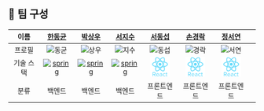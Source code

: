 
## 📌 팀 구성

|이름 | [한동균](https://github.com/hdg5639)| [박상우](https://github.com/Babsang0826) | [서지수](https://github.com/sangwu722) | [서동섭](https://github.com/dongsubnambuk) | [손경락](https://github.com/ganglike248) | [정서연](https://github.com/syn388) |  |
| :-: | :-: | :-: | :-: | :-: | :-: | :-: | :-: |
|프로필 | ![동균](https://avatars.githubusercontent.com/u/107734276?v=4) | ![상우](https://file2.nocutnews.co.kr/newsroom/image/2021/07/17/202107171334492579_0.jpg) | ![지수](https://avatars.githubusercontent.com/u/150314951?v=4) | ![동섭](https://avatars.githubusercontent.com/u/105368619?v=40559e2f4-9356-4df9-b373-a06030bc0abb) | ![경락](https://d33wubrfki0l68.cloudfront.net/30ec868bad6ec1e7684bedff9e18587df4c57ffa/d906d/assets/images/feed_image/feed_2/feed_2-1.jpg) | ![서연](https://encrypted-tbn2.gstatic.com/images?q=tbn:ANd9GcR43wdFc_ddXcYnbm6ZGkzzNByJkDu9KJdkBfhT8RExxx5oFYQW) | 
|기술 스택 |  <a href="https://spring.io/" target="_blank" rel="noreferrer"> <img src="https://www.vectorlogo.zone/logos/springio/springio-icon.svg" alt="spring" width="40" height="40"/> </a> | <a href="https://spring.io/" target="_blank" rel="noreferrer"> <img src="https://www.vectorlogo.zone/logos/springio/springio-icon.svg" alt="spring" width="40" height="40"/> </a>|  <a href="https://spring.io/" target="_blank" rel="noreferrer"> <img src="https://www.vectorlogo.zone/logos/springio/springio-icon.svg" alt="spring" width="40" height="40"/> </a> | <a href="https://reactjs.org/" target="_blank" rel="noreferrer"> <img src="https://raw.githubusercontent.com/devicons/devicon/master/icons/react/react-original-wordmark.svg" alt="react" width="40" height="40"/> </a> | <a href="https://reactjs.org/" target="_blank" rel="noreferrer"> <img src="https://raw.githubusercontent.com/devicons/devicon/master/icons/react/react-original-wordmark.svg" alt="react" width="40" height="40"/> </a>| <a href="https://reactjs.org/" target="_blank" rel="noreferrer"> <img src="https://raw.githubusercontent.com/devicons/devicon/master/icons/react/react-original-wordmark.svg" alt="react" width="40" height="40"/> </a>
|분류 | 백엔드| 백엔드| 백엔드| 프론트엔드| 프론트엔드| 프론트엔드|